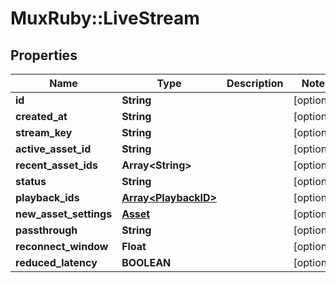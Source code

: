 # MuxRuby::LiveStream

## Properties
Name | Type | Description | Notes
------------ | ------------- | ------------- | -------------
**id** | **String** |  | [optional] 
**created_at** | **String** |  | [optional] 
**stream_key** | **String** |  | [optional] 
**active_asset_id** | **String** |  | [optional] 
**recent_asset_ids** | **Array&lt;String&gt;** |  | [optional] 
**status** | **String** |  | [optional] 
**playback_ids** | [**Array&lt;PlaybackID&gt;**](PlaybackID.md) |  | [optional] 
**new_asset_settings** | [**Asset**](Asset.md) |  | [optional] 
**passthrough** | **String** |  | [optional] 
**reconnect_window** | **Float** |  | [optional] 
**reduced_latency** | **BOOLEAN** |  | [optional] 


